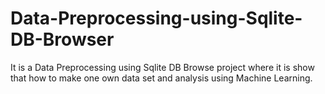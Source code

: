 # Data-Preprocessing-using-Sqlite-DB-Browser
It is a Data Preprocessing using Sqlite DB Browse project where it is show that how to make one own data set and analysis using Machine Learning.
